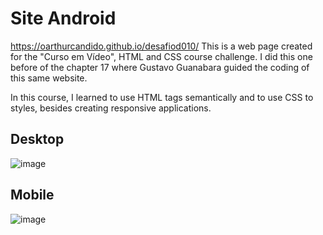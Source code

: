 # Site Android

https://oarthurcandido.github.io/desafiod010/
This is a web page created for the "Curso em Vídeo", HTML and CSS course challenge. 
I did this one before of the chapter 17 where Gustavo Guanabara guided the coding of this same website.

In this course, I learned to use HTML tags semantically and to use CSS to styles, besides creating responsive applications.

## Desktop
![image](https://user-images.githubusercontent.com/103594555/186487452-c27c5f05-f6c6-4baa-884a-ee2b629cac78.png)

## Mobile
![image](https://user-images.githubusercontent.com/103594555/186488162-6bc2831d-6293-4d23-ac4c-b3a08ccb6607.png)

